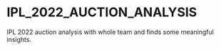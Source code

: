 # IPL_2022_AUCTION_ANALYSIS
IPL 2022 auction analysis with whole team and finds some meaningful insights.
